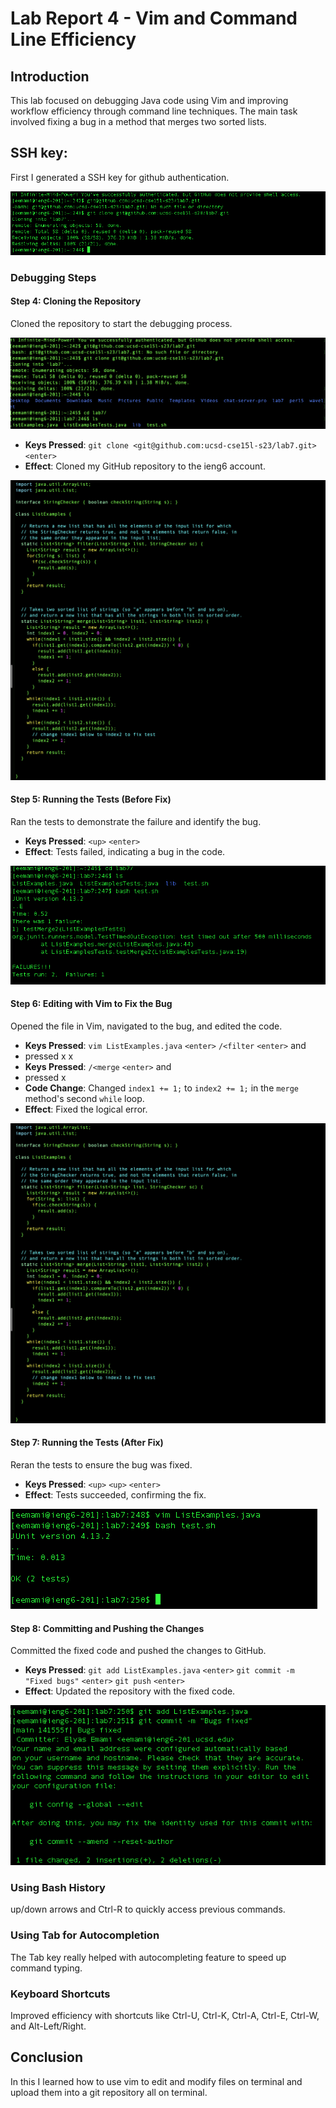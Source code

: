 
# Lab Report 4 - Vim and Command Line Efficiency

## Introduction

This lab focused on debugging Java code using Vim and improving workflow efficiency through command line techniques. The main task involved fixing a bug in a method that merges two sorted lists.
## SSH key:

First I generated a SSH key for github authentication.

![Step 3 Screenshot](ssh-key.png)

### Debugging Steps

#### Step 4: Cloning the Repository

Cloned the repository to start the debugging process.

![Step 3](clone-process.png)

- **Keys Pressed**: `git clone <git@github.com:ucsd-cse15l-s23/lab7.git>` `<enter>`
- **Effect**: Cloned my GitHub repository to the ieng6 account.

![Step 4 Screenshot](vim-example.png)

#### Step 5: Running the Tests (Before Fix)

Ran the tests to demonstrate the failure and identify the bug.

- **Keys Pressed**: `<up>` `<enter>`
- **Effect**: Tests failed, indicating a bug in the code.

![Step 5 Screenshot](test-failure.png)

#### Step 6: Editing with Vim to Fix the Bug

Opened the file in Vim, navigated to the bug, and edited the code.

- **Keys Pressed**: `vim ListExamples.java` `<enter>` `/<filter` `<enter>` <down> <down><down><down><down><down><down><down> and
- <right> <right> <right> pressed x x
- **Keys Pressed**: `/<merge` `<enter>` <down> <down><down><down><down><down><down><down> and
- <right> <right> <right> pressed x 
- **Code Change**: Changed `index1 += 1;` to `index2 += 1;` in the `merge` method's second `while` loop.
- **Effect**: Fixed the logical error.

![Step 6 Screenshot](vim-example.png)

#### Step 7: Running the Tests (After Fix)

Reran the tests to ensure the bug was fixed.

- **Keys Pressed**: `<up>` `<up>` `<enter>`
- **Effect**: Tests succeeded, confirming the fix.

![Step 7 Screenshot](success-test.png)

#### Step 8: Committing and Pushing the Changes

Committed the fixed code and pushed the changes to GitHub.

- **Keys Pressed**: `git add ListExamples.java` `<enter>` `git commit -m "Fixed bugs"` `<enter>` `git push` `<enter>`
- **Effect**: Updated the repository with the fixed code.

![Step 8 Screenshot](git-commit.png)

### Using Bash History

up/down arrows and Ctrl-R to quickly access previous commands.

### Using Tab for Autocompletion

The Tab key really helped with autocompleting feature to speed up command typing.

### Keyboard Shortcuts

Improved efficiency with shortcuts like Ctrl-U, Ctrl-K, Ctrl-A, Ctrl-E, Ctrl-W, and Alt-Left/Right.


## Conclusion
In this I learned how to use vim to edit and modify files on terminal and upload them into a git repository all on terminal.

